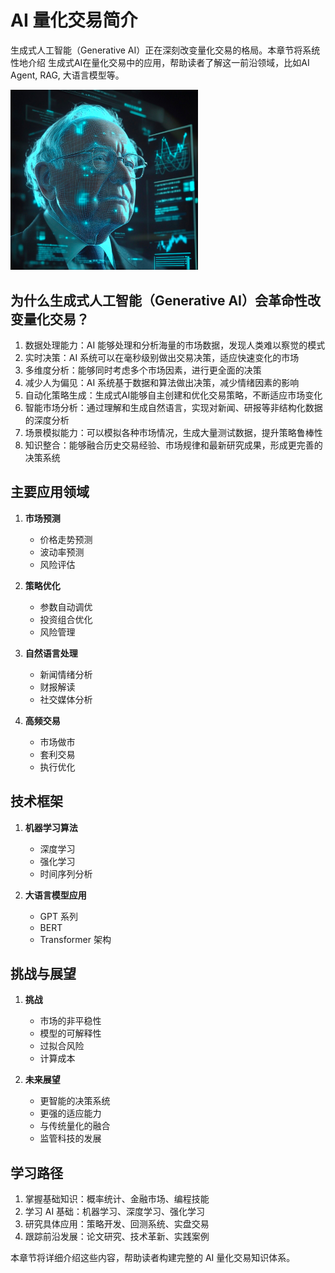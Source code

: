 # AI 量化交易简介

生成式人工智能（Generative AI）正在深刻改变量化交易的格局。本章节将系统性地介绍 生成式AI在量化交易中的应用，帮助读者了解这一前沿领域，比如AI Agent, RAG, 大语言模型等。

<img src="../asset/ai-buffett.jpeg" alt="AI 量化交易" width="300"/>

## 为什么生成式人工智能（Generative AI）会革命性改变量化交易？

1. 数据处理能力：AI 能够处理和分析海量的市场数据，发现人类难以察觉的模式
2. 实时决策：AI 系统可以在毫秒级别做出交易决策，适应快速变化的市场
3. 多维度分析：能够同时考虑多个市场因素，进行更全面的决策
4. 减少人为偏见：AI 系统基于数据和算法做出决策，减少情绪因素的影响
5. 自动化策略生成：生成式AI能够自主创建和优化交易策略，不断适应市场变化
6. 智能市场分析：通过理解和生成自然语言，实现对新闻、研报等非结构化数据的深度分析
7. 场景模拟能力：可以模拟各种市场情况，生成大量测试数据，提升策略鲁棒性
8. 知识整合：能够融合历史交易经验、市场规律和最新研究成果，形成更完善的决策系统

## 主要应用领域

1. **市场预测**
   - 价格走势预测
   - 波动率预测
   - 风险评估

2. **策略优化**
   - 参数自动调优
   - 投资组合优化
   - 风险管理

3. **自然语言处理**
   - 新闻情绪分析
   - 财报解读
   - 社交媒体分析

4. **高频交易**
   - 市场做市
   - 套利交易
   - 执行优化

## 技术框架

1. **机器学习算法**
   - 深度学习
   - 强化学习
   - 时间序列分析

2. **大语言模型应用**
   - GPT 系列
   - BERT
   - Transformer 架构

## 挑战与展望

1. **挑战**
   - 市场的非平稳性
   - 模型的可解释性
   - 过拟合风险
   - 计算成本

2. **未来展望**
   - 更智能的决策系统
   - 更强的适应能力
   - 与传统量化的融合
   - 监管科技的发展

## 学习路径

1. 掌握基础知识：概率统计、金融市场、编程技能
2. 学习 AI 基础：机器学习、深度学习、强化学习
3. 研究具体应用：策略开发、回测系统、实盘交易
4. 跟踪前沿发展：论文研究、技术革新、实践案例

本章节将详细介绍这些内容，帮助读者构建完整的 AI 量化交易知识体系。
